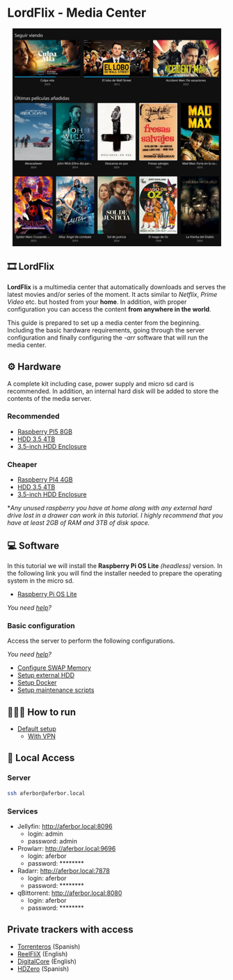 # LordFlix - Media Center
<div align="center">
 <img src="assets/portada.jpg" alt="Descripción de la imagen" height="500" />
</div>

## 🎞️ LordFlix
**LordFlix** is a multimedia center that automatically downloads and serves the latest movies and/or series of the moment. It acts similar to *Netflix*, *Prime Video* etc. but hosted from your **home**. In addition, with proper configuration you can access the content **from anywhere in the world**.

This guide is prepared to set up a media center from the beginning. Including the basic hardware requirements, going through the server configuration and finally configuring the *-arr* software that will run the media center.

## ⚙️ Hardware

A complete kit including case, power supply and micro sd card is recommended. In addition, an internal hard disk will be added to store the contents of the media server.

### Recommended

 - [Raspberry PI5 8GB](https://amzn.to/4hq9mRN)
 - [HDD 3.5 4TB](https://amzn.to/4dSOcIV)
 - [3.5-inch HDD Enclosure](https://amzn.to/4fbvoWc)

### Cheaper
 
 - [Raspberry PI4 4GB](https://amzn.to/3Yuo6rf)
 - [HDD 3.5 4TB](https://amzn.to/3BNyQIr)
 - [3.5-inch HDD Enclosure](https://amzn.to/48aRshz)

**Any unused raspberry you have at home along with any external hard drive lost in a drawer can work in this tutorial. I highly recommend that you have at least 2GB of RAM and 3TB of disk space.*

## 💻 Software

In this tutorial we will install the **Raspberry Pi OS Lite** *(headless)* version. In the following link you will find the installer needed to prepare the operating system in the micro sd.

  - [Raspberry Pi OS Lite](https://www.raspberrypi.com/software/)

  *You need [help](guides/installing-os.md)?*

### Basic configuration

Access the server to perform the following configurations.

*You need [help](guides/connect-via-ssh.md)?*

  - [Configure SWAP Memory](guides/configure-swap.md)
  - [Setup external HDD](guides/setup-ext-hdd.md)
  - [Setup Docker](guides/setup-docker.md)
  - [Setup maintenance scripts](scripts/README.md)

## 🏃‍♂️‍➡️ How to run

- [Default setup](docker-compose/README.md)
  - [With VPN](docker-compose/vpn/README.md) 

## 🚦 Local Access

### Server

```bash
ssh aferbor@aferbor.local
```

### Services

- Jellyfin: http://aferbor.local:8096
  - login: admin
  - password: admin
- Prowlarr: http://aferbor.local:9696
  - login: aferbor
  - password: \*\*\*\*\*\*\*\*
- Radarr: http://aferbor.local:7878
  - login: aferbor
  - password: \*\*\*\*\*\*\*\*
- qBittorrent: http://aferbor.local:8080
  - login: aferbor
  - password: \*\*\*\*\*\*\*\*

## Private trackers with access
 - [Torrenteros](https://torrenteros.org/) (Spanish)
 - [ReelFliX](https://reelflix.xyz/) (English)
 - [DigitalCore](https://digitalcore.club/) (English)
 - [HDZero](https://hdzero.org/) (Spanish)
